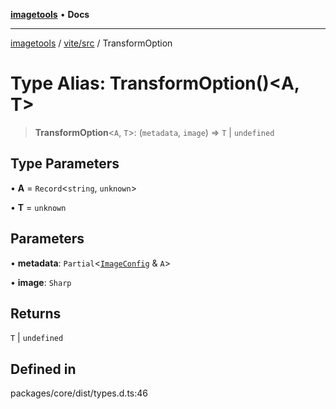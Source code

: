 [**imagetools**](../../../README.md) • **Docs**

***

[imagetools](../../../modules.md) / [vite/src](../README.md) / TransformOption

# Type Alias: TransformOption()\<A, T\>

> **TransformOption**\<`A`, `T`\>: (`metadata`, `image`) => `T` \| `undefined`

## Type Parameters

• **A** = `Record`\<`string`, `unknown`\>

• **T** = `unknown`

## Parameters

• **metadata**: `Partial`\<[`ImageConfig`](ImageConfig.md) & `A`\>

• **image**: `Sharp`

## Returns

`T` \| `undefined`

## Defined in

packages/core/dist/types.d.ts:46
